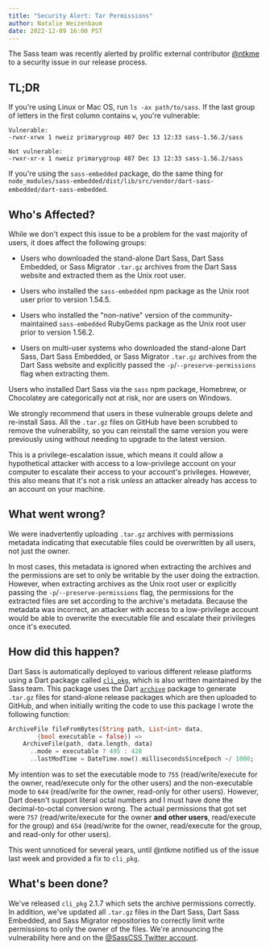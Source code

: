 ```yaml
---
title: "Security Alert: Tar Permissions"
author: Natalie Weizenbaum
date: 2022-12-09 16:00 PST
---
```


The Sass team was recently alerted by prolific external contributor [@ntkme] to a security issue in our release process.

[@ntkme]: https://github.com/ntkme

## TL;DR

If you're using Linux or Mac OS, run `ls -ax path/to/sass`. If the last group of letters in the first column contains `w`, you're vulnerable:

```
Vulnerable:
-rwxr-xrwx 1 nweiz primarygroup 407 Dec 13 12:33 sass-1.56.2/sass

Not vulnerable:
-rwxr-xr-x 1 nweiz primarygroup 407 Dec 13 12:33 sass-1.56.2/sass
```

If you're using the `sass-embedded` package, do the same thing for `node_modules/sass-embedded/dist/lib/src/vendor/dart-sass-embedded/dart-sass-embedded`.

## Who's Affected?

While we don't expect this issue to be a problem for the vast majority of users, it does affect the following groups:

* Users who downloaded the stand-alone Dart Sass, Dart Sass Embedded, or Sass Migrator `.tar.gz` archives from the Dart Sass website and extracted them as the Unix root user.

* Users who installed the `sass-embedded` npm package as the Unix root user prior to version 1.54.5.

* Users who installed the "non-native" version of the community-maintained `sass-embedded` RubyGems package as the Unix root user prior to version 1.56.2.

* Users on multi-user systems who downloaded the stand-alone Dart Sass, Dart Sass Embedded, or Sass Migrator `.tar.gz` archives from the Dart Sass website and explicitly passed the `-p`/`--preserve-permissions` flag when extracting them.

Users who installed Dart Sass via the `sass` npm package, Homebrew, or Chocolatey are categorically not at risk, nor are users on Windows.

We strongly recommend that users in these vulnerable groups delete and re-install Sass. All the `.tar.gz` files on GitHub have been scrubbed to remove the vulnerability, so you can reinstall the same version you were previously using without needing to upgrade to the latest version.

This is a privilege-escalation issue, which means it could allow a hypothetical attacker with access to a low-privilege account on your computer to escalate their access to your account's privileges. However, this also means that it's not a risk *unless* an attacker already has access to an account on your machine.

## What went wrong?

We were inadvertently uploading `.tar.gz` archives with permissions metadata
indicating that executable files could be overwritten by all users, not just the owner.

In most cases, this metadata is ignored when extracting the archives and the permissions are set to only be writable by the user doing the extraction. However, when extracting archives as the Unix root user or explicitly passing the `-p`/`--preserve-permissions` flag, the permissions for the extracted files are set according to the archive's metadata. Because the metadata was incorrect, an attacker with access to a low-privilege account would be able to overwrite the executable file and escalate their privileges once it's executed.

## How did this happen?

Dart Sass is automatically deployed to various different release platforms using a Dart package called [`cli_pkg`], which is also written maintained by the Sass team. This package uses the Dart [`archive`] package to generate `.tar.gz` files for stand-alone release packages which are then uploaded to GitHub, and when initially writing the code to use this package I wrote the following function:

[`cli_pkg`]: https://pub.dev/packages/cli_pkg
[`archive`]: https://pub.dev/packages/archive

```dart
ArchiveFile fileFromBytes(String path, List<int> data,
        {bool executable = false}) =>
    ArchiveFile(path, data.length, data)
      ..mode = executable ? 495 : 428
      ..lastModTime = DateTime.now().millisecondsSinceEpoch ~/ 1000;
```

My intention was to set the executable mode to `755` (read/write/execute for the owner, read/execute only for the other users) and the non-executable mode to `644` (read/write for the owner, read-only for other users). However, Dart doesn't support literal octal numbers and I must have done the decimal-to-octal conversion wrong. The actual permissions that got set were `757` (read/write/execute for the owner **and other users**, read/execute for the group) and `654` (read/write for the owner, read/execute for the group, and read-only for other users).

This went unnoticed for several years, until @ntkme notified us of the issue last week and provided a fix to `cli_pkg`.

## What's been done?

We've released `cli_pkg` 2.1.7 which sets the archive permissions correctly. In addition, we've updated all `.tar.gz` files in the Dart Sass, Dart Sass Embedded, and Sass Migrator repositories to correctly limit write permissions to only the owner of the files. We're announcing the vulnerability here and on the [@SassCSS Twitter account].

[@SassCSS Twitter account]: https://twitter.com/SassCSS
